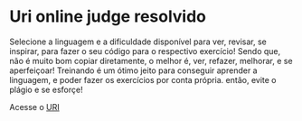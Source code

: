 # Uri online judge resolvido

Selecione a linguagem e a dificuldade disponível para ver, revisar, se inspirar, para fazer o seu código para o respectivo exercício! Sendo que, não é muito bom copiar diretamente, o melhor é, ver, refazer, melhorar, e se aperfeiçoar! Treinando é um ótimo jeito para conseguir aprender a linguagem, e poder fazer os exercícios por conta própria. então, evite o plágio e se esforçe!

Acesse o [URI](https://urionlinejudge.com.br)